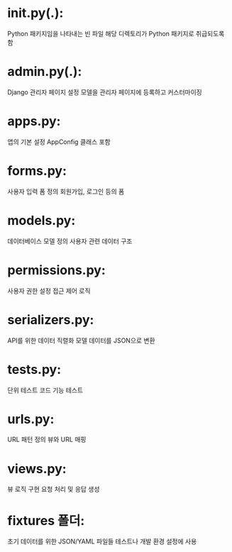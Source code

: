 # __init__.py(.):

Python 패키지임을 나타내는 빈 파일
해당 디렉토리가 Python 패키지로 취급되도록 함

# admin.py(.):

Django 관리자 페이지 설정
모델을 관리자 페이지에 등록하고 커스터마이징



# apps.py:

앱의 기본 설정
AppConfig 클래스 포함

# forms.py:

사용자 입력 폼 정의
회원가입, 로그인 등의 폼

# models.py:

데이터베이스 모델 정의
사용자 관련 데이터 구조

# permissions.py:

사용자 권한 설정
접근 제어 로직

# serializers.py:

API를 위한 데이터 직렬화
모델 데이터를 JSON으로 변환

# tests.py:

단위 테스트 코드
기능 테스트

# urls.py:

URL 패턴 정의
뷰와 URL 매핑

# views.py:

뷰 로직 구현
요청 처리 및 응답 생성

# fixtures 폴더:

초기 데이터를 위한 JSON/YAML 파일들
테스트나 개발 환경 설정에 사용
